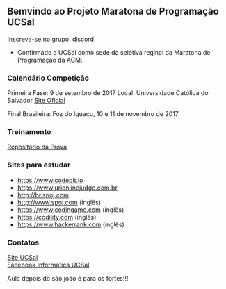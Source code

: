 ## Bemvindo ao Projeto Maratona de Programação UCSal

Inscreva-se no grupo: [discord](https://discord.gg/CFptDmu)

- Confirmado a UCSal como sede da seletiva reginal da Maratona de Programação da ACM.

### Calendário Competição

Primeira Fase: 9 de setembro de 2017
Local: Universidade Católica do Salvador
[Site Oficial](http://www.sbc.org.br/maratona)   

Final Brasileira: Foz do Iguaçu, 10 e 11 de novembro de 2017

### Treinamento

[Repositório da Prova ](https://github.com/ucsal/competicoes)

### Sites para estudar

- https://www.codepit.io
- https://www.urionlinejudge.com.br
- http://br.spoj.com
- http://www.spoj.com (inglês)
- https://www.codingame.com (inglês)
- https://codility.com (inglês)
- https://www.hackerrank.com (inglês)

### Contatos
[Site UCSal](http://www.ucsal.br)   
[Facebook Informática UCSal](https://www.facebook.com/infoucsal/)   


Aula depois do são joão é para os fortes!!!
